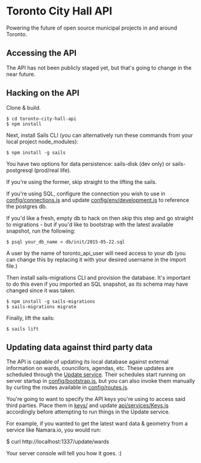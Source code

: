 # Toronto City Hall API

Powering the future of open source municipal projects in and around Toronto.

## Accessing the API ##

The API has not been publicly staged yet, but that's going to change in the near future.

## Hacking on the API ##

Clone & build.

    $ cd toronto-city-hall-api
    $ npm install

Next, install Sails CLI (you can alternatively run these commands from your local project node_modules):

    $ npm install -g sails

You have two options for data persistence: sails-disk (dev only) or sails-postgresql (prod/real life). 

If you're using the former, skip straight to the lifting the sails.

If you're using SQL, configure the connection you wish to use in [config/connections.js](https://github.com/designcofounders/toronto-city-hall-api/blob/master/config/connections.js) and update [config/env/development.js](https://github.com/designcofounders/toronto-city-hall-api/blob/master/config/env/development.js) to reference the postgres db. 

If you'd like a fresh, empty db to hack on then skip this step and go straight to migrations - but if you'd like to bootstrap with the latest available snapshot, run the following:

    $ psql your_db_name < db/init/2015-05-22.sql 

A user by the name of toronto_api_user will need access to your db (you can change this by replacing it with your desired username in the import file.)

Then install sails-migrations CLI and provision the database. It's important to do this even if you imported an SQL snapshot, as its schema may have changed since it was taken.
```
$ npm install -g sails-migrations
$ sails-migrations migrate
```

Finally, lift the sails:

    $ sails lift

## Updating data against third party data ##

The API is capable of updating its local database against external information on wards, councillors, agendas, etc. These updates are scheduled through the [Update service](https://github.com/designcofounders/toronto-city-hall-api/blob/master/api/services/Update.js). Their schedules start running on server startup in [config/bootstrap.js](https://github.com/designcofounders/toronto-city-hall-api/blob/master/config/bootstrap.js), but you can also invoke them manually by curling the routes available in [config/routes.js](https://github.com/designcofounders/toronto-city-hall-api/blob/master/config/routes.js).

You're going to want to specify the API keys you're using to access said third parties. Place them in [keys/](https://github.com/designcofounders/toronto-city-hall-api/tree/master/keys) and update [api/services/Keys.js](https://github.com/designcofounders/toronto-city-hall-api/blob/master/api/services/Keys.js) accordingly before attempting to run things in the Update service.

For example, if you wanted to get the latest ward data & geometry from a service like Namara.io, you would run:

$ curl http://localhost:1337/update/wards

Your server console will tell you how it goes. :)

